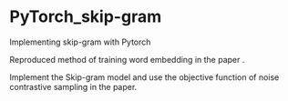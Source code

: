# PyTorch_skip-gram
Implementing skip-gram with Pytorch

Reproduced method of training word embedding in the paper <Distributed Representations of Words and Phrases and Their Compositionality >.
  
Implement the Skip-gram model and use the objective function of noise contrastive sampling in the paper.

